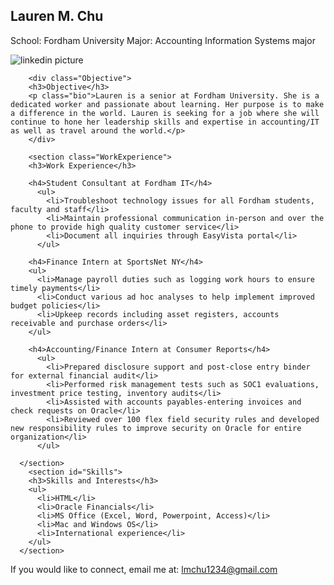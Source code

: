 ## Lauren M. Chu
School: Fordham University
Major: Accounting Information Systems major

<body>
      <img src="file:///Users/lauren/cisc2350-assignments/lchu2.github.io/LChu_linkedin.png" alt="linkedin picture">

        <div class="Objective">
        <h3>Objective</h3>
        <p class="bio">Lauren is a senior at Fordham University. She is a dedicated worker and passionate about learning. Her purpose is to make a difference in the world. Lauren is seeking for a job where she will continue to hone her leadership skills and expertise in accounting/IT as well as travel around the world.</p>
        </div>

        <section class="WorkExperience">
        <h3>Work Experience</h3>

        <h4>Student Consultant at Fordham IT</h4>
          <ul>
            <li>Troubleshoot technology issues for all Fordham students, faculty and staff</li>
            <li>Maintain professional communication in-person and over the phone to provide high quality customer service</li>
            <li>Document all inquiries through EasyVista portal</li>
          </ul>

        <h4>Finance Intern at SportsNet NY</h4>
        <ul>
          <li>Manage payroll duties such as logging work hours to ensure timely payments</li>
          <li>Conduct various ad hoc analyses to help implement improved budget policies</li>
          <li>Upkeep records including asset registers, accounts receivable and purchase orders</li>
        </ul>

        <h4>Accounting/Finance Intern at Consumer Reports</h4>
          <ul>
            <li>Prepared disclosure support and post-close entry binder for external financial audit</li>
            <li>Performed risk management tests such as SOC1 evaluations, investment price testing, inventory audits</li>
            <li>Assisted with accounts payables-entering invoices and check requests on Oracle</li>
            <li>Reviewed over 100 flex field security rules and developed new responsibility rules to improve security on Oracle for entire organization</li>
          </ul>
          
      </section>
        <section id="Skills">
        <h3>Skills and Interests</h3>
        <ul>
          <li>HTML</li>
          <li>Oracle Financials</li>
          <li>MS Office (Excel, Word, Powerpoint, Access)</li>
          <li>Mac and Windows OS</li>
          <li>International experience</li>
        </ul>
      </section>

<footer>
  If you would like to connect, email me at:
    <a href="mailto:lmchu1234@gmail.com">lmchu1234@gmail.com</a>
</footer>
</body>
     
